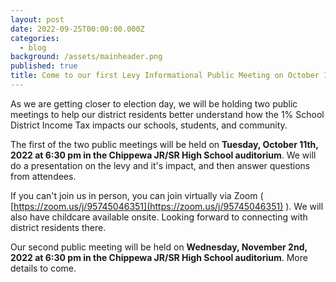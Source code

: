 ```yaml
---
layout: post
date: 2022-09-25T00:00:00.000Z
categories:
  - blog
background: /assets/mainheader.png
published: true
title: Come to our first Levy Informational Public Meeting on October 11th
---
```

As we are getting closer to election day, we will be holding two public meetings to help our district residents better understand how the 1% School District Income Tax impacts our schools, students, and community.

The first of the two public meetings will be held on **Tuesday, October 11th, 2022 at 6:30 pm in the Chippewa JR/SR High School auditorium**. We will do a presentation on the levy and it's impact, and then answer questions from attendees.

If you can't join us in person, you can join virtually via Zoom ( [https://zoom.us/j/95745046351](https://zoom.us/j/95745046351) ). We will also have childcare available onsite. Looking forward to connecting with district residents there.

Our second public meeting will be held on **Wednesday, November 2nd, 2022 at 6:30 pm in the Chippewa JR/SR High School auditorium**. More details to come.
